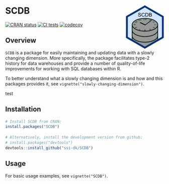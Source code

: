 
<!-- README.md is generated from README.Rmd. Please edit that file. -->

# SCDB <a href="https://ssi-dk.github.io/SCDB/"><img src="man/figures/logo.png" align="right" height="138" alt="SCDB website" /></a>

<!-- badges: start -->

[![CRAN
status](https://www.r-pkg.org/badges/version/SCDB)](https://CRAN.R-project.org/package=SCDB)
[![CI
tests](https://github.com/ssi-dk/SCDB/actions/workflows/all-workflows.yaml/badge.svg)](https://github.com/ssi-dk/SCDB/actions/workflows/all-workflows.yaml)
[![codecov](https://codecov.io/gh/ssi-dk/SCDB/branch/main/graph/badge.svg)](https://app.codecov.io/gh/ssi-dk/SCDB)

<!-- badges: end -->

## Overview

`SCDB` is a package for easily maintaining and updating data with a
slowly changing dimension. More specifically, the package facilitates
type-2 history for data warehouses and provide a number of
quality-of-life improvements for working with SQL databases within R.

To better understand what a slowly changing dimension is and how and
this packages provides it, see `vignette("slowly-changing-dimension")`.

test

## Installation

``` r
# Install SCDB from CRAN:
install.packages("SCDB")

# Alternatively, install the development version from github:
# install.packages("devtools")
devtools::install_github("ssi-dk/SCDB")
```

## Usage

For basic usage examples, see `vignette("SCDB")`.
